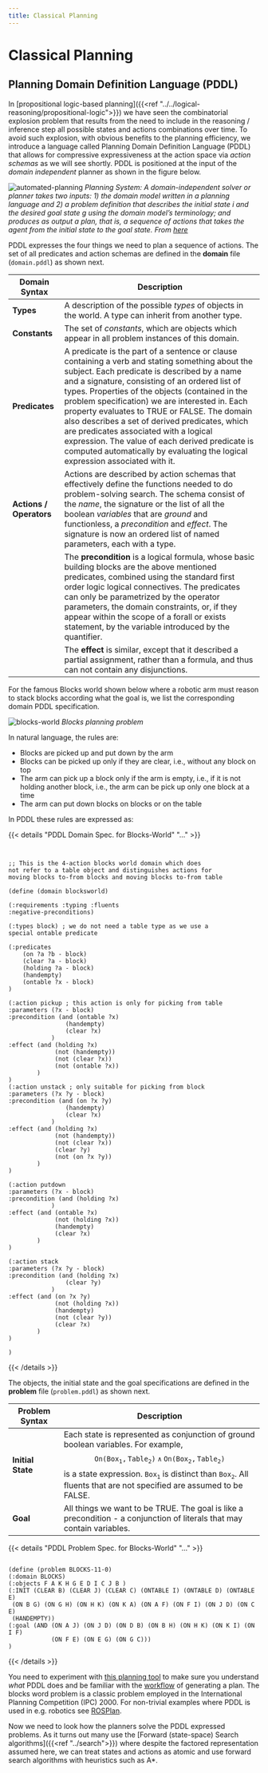 ```yaml
---
title: Classical Planning
---
```


# Classical Planning

## Planning Domain Definition Language (PDDL)

In [propositional logic-based planning]({{<ref "../../logical-reasoning/propositional-logic">}}) we have seen the combinatorial explosion problem that results from the need to include in the reasoning / inference step all possible states and actions combinations over time. To avoid such explosion, with obvious benefits to the planning efficiency, we introduce a language called Planning Domain Definition Language (PDDL) that allows for compressive expressiveness at the action space via _action schemas_ as we will see shortly. PDDL is positioned at the input of the _domain independent_ planner as shown in the figure below.

![automated-planning](images/automated-planning.png)
*Planning System: A domain-independent solver or planner takes two inputs: 1) the domain
model written in a planning language and 2) a problem definition that describes the initial state $i$ and the desired
goal state $g$ using the domain model’s terminology; and produces as output a plan, that is, a sequence of actions
that takes the agent from the initial state to the goal state. From [here](https://repository.tudelft.nl/islandora/object/uuid%3A1727bc3f-c0ca-4439-9590-914339678723)*

PDDL expresses the four things we need to plan a sequence of actions. The set of all predicates and action schemas are defined in the **domain** file ($\mathtt{domain.pddl}$) as shown next. 

| Domain Syntax           | Description                                                                                                                                                                                                                                                                                                                                                                                                                                                                                                                                                                           |
| ----------------------- | ------------------------------------------------------------------------------------------------------------------------------------------------------------------------------------------------------------------------------------------------------------------------------------------------------------------------------------------------------------------------------------------------------------------------------------------------------------------------------------------------------------------------------------------------------------------------------------- |
| **Types**               | A description of the possible _types_ of objects in the world. A type can inherit from another type.                                                                                                                                                                                                                                                                                                                                                                                                                                                                                  |
| **Constants**           | The set of _constants_, which are objects which appear in all problem instances of this domain.                                                                                                                                                                                                                                                                                                                                                                                                                                                                                       |
| **Predicates**          | A predicate is the part of a sentence or clause containing a verb and stating something about the subject. Each predicate is described by a name and a signature, consisting of an ordered list of types. Properties of the objects (contained in the problem specification) we are interested in. Each property evaluates to TRUE or FALSE. The domain also describes a set of derived predicates, which are predicates associated with a logical expression. The value of each derived predicate is computed automatically by evaluating the logical expression associated with it. |
| **Actions / Operators** | Actions are described by action schemas that effectively define the functions needed to do problem-solving search. The schema consist of the _name_, the signature or the list of all the boolean _variables_ that are _ground_ and functionless, a _precondition_ and _effect_. The signature is now an ordered list of named parameters, each with a type.                                                                                                                                                                                                                          |
|                         | The **precondition** is a logical formula, whose basic building blocks are the above mentioned predicates, combined using the standard first order logic logical connectives. The predicates can only be parametrized by the operator parameters, the domain constraints, or, if they appear within the scope of a forall or exists statement, by the variable introduced by the quantifier.                                                                                                                                                                                          |
|                         | The **effect** is similar, except that it described a partial assignment, rather than a formula, and thus can not contain any disjunctions.                                                                                                                                                                                                                                                                                                                                                                                                                                           |

For the famous Blocks world shown below where a robotic arm must reason to stack blocks according what the goal is, we list the corresponding domain PDDL specification.  

![blocks-world](images/blocks-world.png)
*Blocks planning problem*

In natural language, the rules are:

* Blocks are picked up and put down by the arm
* Blocks can be picked up only if they are clear, i.e.,
without any block on top
* The arm can pick up a block only if the arm is empty, i.e.,
if it is not holding another block, i.e., the arm can be pick
up only one block at a time
* The arm can put down blocks on blocks or on the table 

In PDDL these rules are expressed as: 

{{< details "PDDL Domain Spec. for Blocks-World" "..." >}}

```pddl


;; This is the 4-action blocks world domain which does 
not refer to a table object and distinguishes actions for 
moving blocks to-from blocks and moving blocks to-from table

(define (domain blocksworld)

(:requirements :typing :fluents
:negative-preconditions)

(:types block) ; we do not need a table type as we use a 
special ontable predicate

(:predicates
	(on ?a ?b - block)
	(clear ?a - block)
	(holding ?a - block)
	(handempty)
	(ontable ?x - block)
)

(:action pickup ; this action is only for picking from table
:parameters (?x - block)
:precondition (and (ontable ?x)
				(handempty)
				(clear ?x)
			)
:effect (and (holding ?x)
			 (not (handempty))
			 (not (clear ?x))
			 (not (ontable ?x))
		)
)
(:action unstack ; only suitable for picking from block
:parameters (?x ?y - block)
:precondition (and (on ?x ?y)
				(handempty)
				(clear ?x)
			)
:effect (and (holding ?x)
			 (not (handempty))
			 (not (clear ?x))
			 (clear ?y)
			 (not (on ?x ?y))
		)
)

(:action putdown
:parameters (?x - block)
:precondition (and (holding ?x)
			)
:effect (and (ontable ?x)
			 (not (holding ?x))
			 (handempty)
			 (clear ?x)
		)
)

(:action stack
:parameters (?x ?y - block)
:precondition (and (holding ?x)
				(clear ?y)
			)
:effect (and (on ?x ?y)
			 (not (holding ?x))
			 (handempty)
			 (not (clear ?y))
			 (clear ?x)
		)
)

)
```
{{< /details >}}

The objects, the initial state and the goal specifications are defined in the **problem** file ($\mathtt{problem.pddl}$) as shown next.

| Problem Syntax    | Description                                                                                                                                                                                                                                                                          |
| ----------------- | ------------------------------------------------------------------------------------------------------------------------------------------------------------------------------------------------------------------------------------------------------------------------------------ |
| **Initial State** | Each state is represented as conjunction of ground boolean variables. For example,  $$\mathtt{On(Box_1, Table_2) \land On(Box_2, Table_2)}$$  is a state expression. $\mathtt{Box_1}$ is distinct than $\mathtt{Box_2}$. All fluents that are not specified are assumed to be FALSE. |
| **Goal**          | All things we want to be TRUE. The goal is like a precondition - a conjunction of literals that may contain variables.                                                                                                                                                               |

{{< details "PDDL Problem Spec. for Blocks-World" "..." >}}

```pddl

(define (problem BLOCKS-11-0)
(:domain BLOCKS)
(:objects F A K H G E D I C J B )
(:INIT (CLEAR B) (CLEAR J) (CLEAR C) (ONTABLE I) (ONTABLE D) (ONTABLE E)
 (ON B G) (ON G H) (ON H K) (ON K A) (ON A F) (ON F I) (ON J D) (ON C E)
 (HANDEMPTY))
(:goal (AND (ON A J) (ON J D) (ON D B) (ON B H) (ON H K) (ON K I) (ON I F)
            (ON F E) (ON E G) (ON G C)))
)
```
{{< /details >}}

You need to experiment with [this planning tool](http://editor.planning.domains/) to make sure you understand _what_ PDDL does and be familiar with the [workflow](https://www.youtube.com/watch?v=XW0z8Oik6G8&feature=youtu.be) of generating a plan.  The blocks word problem is a classic problem employed in the International Planning Competition (IPC) 2000. For non-trivial examples where PDDL is used in e.g. robotics see [ROSPlan](https://kcl-planning.github.io/ROSPlan/). 

Now we need to look how the planners solve the PDDL expressed problems. As it turns out many use the [Forward (state-space) Search algorithms]({{<ref "../search">}}) where despite the factored representation assumed here, we can treat states and actions as atomic and use forward search algorithms with heuristics such as A*. 